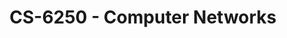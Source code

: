 ---
layout: course
title: CS-6250 - Computer Networks
aliases: CN
course_id: CS-6250
permalink: /CS-6250/
avg_difficulty: 2.42
avg_rating: 3.52
avg_workload: 9.03
course_number: 6250
---